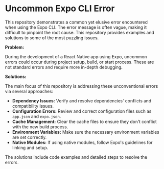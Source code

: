 # Uncommon Expo CLI Error

This repository demonstrates a common yet elusive error encountered when using the Expo CLI. The error message is often vague, making it difficult to pinpoint the root cause. This repository provides examples and solutions to some of the most puzzling issues.

**Problem:**

During the development of a React Native app using Expo, uncommon errors could occur during project setup, build, or start process.  These are not standard errors and require more in-depth debugging.

**Solutions:**

The main focus of this repository is addressing these unconventional errors via several approaches:

* **Dependency Issues:** Verify and resolve dependencies' conflicts and compatibility issues.
* **Configuration Errors:** Review and correct configuration files such as `app.json` and `expo.json`.
* **Cache Management:** Clear the cache files to ensure they don't conflict with the new build process. 
* **Environment Variables:** Make sure the necessary environment variables are set correctly.
* **Native Modules:** If using native modules, follow Expo's guidelines for linking and setup. 

The solutions include code examples and detailed steps to resolve the errors.